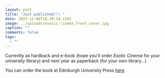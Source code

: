 ```yaml
---
layout: post
title: "Just published!!! "
date: 2023-12-06T16:39:54.139Z
image: ../uploads/exotic_cinema_front_cover.jpg
caption: ""
comments: false
tags:
  - ""
---
```

Currently as hardback and e-book (hope you'll order *Exotic Cinema* for your university library) and next year as paperback (for your own library...)

You can order the book at Edinburgh University Press [here](https://edinburghuniversitypress.com/book-exotic-cinema.html?fbclid=IwAR06SHSxPPhvKZk30x5PhJPRZFop_LF3pUBm8D8wXLhvhEQgF-38HxhuNDs)